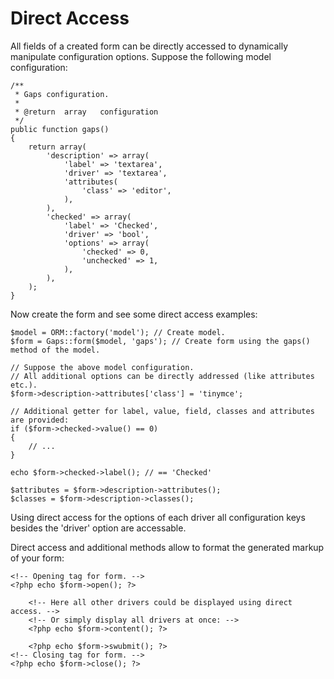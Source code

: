 # Direct Access

All fields of a created form can be directly accessed to dynamically manipulate configuration options.
Suppose the following model configuration:

	/**
	 * Gaps configuration.
	 *
	 * @return 	array	configuration
	 */
	public function gaps()
	{
		return array(
			'description' => array(
				'label' => 'textarea',
				'driver' => 'textarea',
				'attributes(
					'class' => 'editor',
				),
			),
			'checked' => array(
				'label' => 'Checked',
				'driver' => 'bool',
				'options' => array(
					'checked' => 0,
					'unchecked' => 1,
				),
			),
		);
	}

Now create the form and see some direct access examples:

	$model = ORM::factory('model'); // Create model.
	$form = Gaps::form($model, 'gaps'); // Create form using the gaps() method of the model.
	
	// Suppose the above model configuration.
	// All additional options can be directly addressed (like attributes etc.).
	$form->description->attributes['class'] = 'tinymce';
	
	// Additional getter for label, value, field, classes and attributes are provided:
	if ($form->checked->value() == 0)
	{
		// ...
	}
	
	echo $form->checked->label(); // == 'Checked'
	
	$attributes = $form->description->attributes();
	$classes = $form->description->classes();
	
Using direct access for the options of each driver all configuration keys besides the 'driver' option are accessable.

Direct access and additional methods allow to format the generated markup of your form:

	<!-- Opening tag for form. -->
	<?php echo $form->open(); ?>
		
		<!-- Here all other drivers could be displayed using direct access. -->
		<!-- Or simply display all drivers at once: -->
		<?php echo $form->content(); ?>
	
		<?php echo $form->swubmit(); ?>
	<!-- Closing tag for form. -->
	<?php echo $form->close(); ?>
